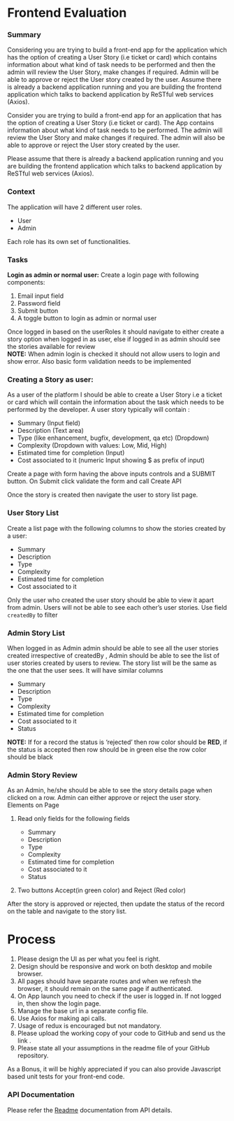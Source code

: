 # Frontend Evaluation

### Summary
Considering you are trying to build a front-end  app for the application which has the option of creating a User Story (i.e ticket or card) which contains information about what kind of task needs to be performed and then the admin will review the User Story, make changes if required. Admin will be able to approve or reject the User story created by the user. Assume there is already a backend application running and you are building the frontend application which talks to backend application by ReSTful web services (Axios).

Consider you are trying to build a front-end app for an application that has the option of creating a User Story (i.e ticket or card). The App contains information about what kind of task needs to be performed. The admin will review the User Story and make changes if required. The admin will also be able to approve or reject the User story created by the user. 

Please assume that there is already a backend application running and you are building the frontend application which talks to backend application by ReSTful web services (Axios).  
  
### Context  
The application will have 2 different user roles.    
 - User  
 - Admin  
  
Each role has its own set of functionalities.  
  
### Tasks
**Login as admin or normal user:** Create a login page with following components:
1.  Email input field
2.  Password field
3.  Submit button
4.  A toggle button to login as admin or normal user

Once logged in based on the userRoles it should navigate to either create a story option when logged in as user, else if logged in as admin should see the stories available for review  
**NOTE:** When admin login is checked it should not allow users to login and show error. Also basic form validation needs to be implemented


### Creating a Story as user:
As a user of the platform I should be able to create a User Story i.e a ticket or card which will contain the information about the task which needs to be performed by the developer. A user story typically will contain :

-   Summary (Input field)
-   Description (Text area)
-   Type (like enhancement, bugfix, development, qa etc) (Dropdown)
-   Complexity (Dropdown with values: Low, Mid, High)
-   Estimated time for completion (Input)
-   Cost associated to it (numeric Input showing $ as prefix of input)

Create a page with form having the above inputs controls and a SUBMIT button. On Submit click validate the form and call Create API

Once the story is created then navigate the user to story list page.

### User Story List
 Create a list page with the following columns to show the stories created by a user:
-   Summary
-   Description
-   Type
-   Complexity
-   Estimated time for completion
-   Cost associated to it

Only the user who created the user story should be able to view it apart from admin. Users will not be able to see each other’s user stories. Use field `createdBy`  to filter

### Admin Story List
When logged in as Admin admin should be able to see all the user stories created irrespective of createdBy , Admin should be able to see the list of user stories created by users to review. The story list will be the same as the one that the user sees. It will have similar columns

-   Summary
-   Description
-   Type
-   Complexity
-   Estimated time for completion
-   Cost associated to it
-   Status

**NOTE:** If for a record the status is ‘rejected’ then row color should be **RED**, if the status is accepted then row should be in green else the row color should be black


### Admin Story Review
As an Admin, he/she should be able to see the story details page when clicked on a row. Admin can either approve or reject the user story.
Elements on Page

1.  Read only fields for the following fields

	- Summary
	- Description
	- Type
	- Complexity
	- Estimated time for completion
	- Cost associated to it
	- Status

2.  Two buttons Accept(in green color) and Reject (Red color)
    
After the story is approved or rejected, then update the status of the record on the table and navigate to the story list.

# Process

1.  Please design the UI as per what you feel is right.
2.  Design should be responsive and work on both desktop and mobile browser.
3.  All pages should have separate routes and when we refresh the browser, it should remain on the same page if authenticated.
4.  On App launch you need to check if the user is logged in. If not logged in, then show the login page.
5.  Manage the base url in a separate config file.
6.  Use Axios for making api calls.
7.  Usage of redux is encouraged but not mandatory.
8.  Please upload the working copy of your code to GitHub and send us the link .
9.  Please state all your assumptions in the readme file of your GitHub repository.

As a Bonus, it will be highly appreciated if you can also provide Javascript based unit tests for your front-end code.

### API Documentation
Please refer the [Readme](./README.md) documentation from API details.
  



